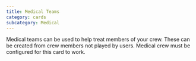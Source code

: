 ```yaml
---
title: Medical Teams
category: cards
subcategory: Medical
---
```

Medical teams can be used to help treat members of your crew. These can be created from crew members not played by users. Medical crew must be configured for this card to work.
